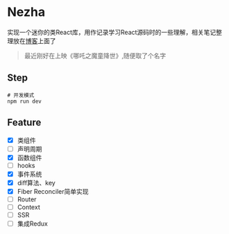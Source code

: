 Nezha
====

实现一个迷你的类React库，用作记录学习React源码时的一些理解，相关笔记整理放在[博客](https://www.shymean.com/article/%E5%AE%9E%E7%8E%B0%E4%B8%80%E4%B8%AA%E7%AE%80%E6%98%93%E7%9A%84React)上面了

> 最近刚好在上映《哪吒之魔童降世》,随便取了个名字

## Step
```
# 开发模式
npm run dev
```

## Feature
* [x] 类组件
* [ ] 声明周期
* [x] 函数组件
* [ ] hooks
* [x] 事件系统
* [x] diff算法、key
* [x] Fiber Reconciler简单实现
* [ ] Router
* [ ] Context
* [ ] SSR
* [ ] 集成Redux

